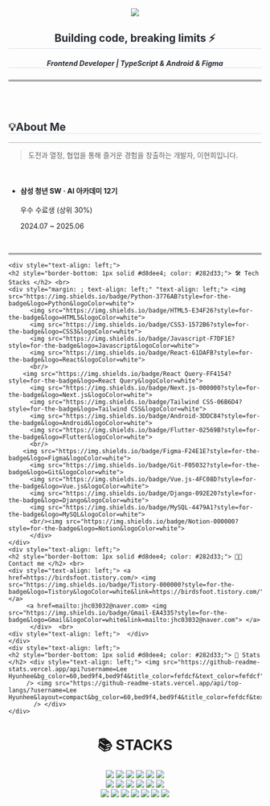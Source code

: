 <div align= "center">
<img src="https://capsule-render.vercel.app/api?type=waving&color=bed9f4&height=180&text=const%20BEST_DEVELOPER%20=%20'hyunhee😎';&animation=fadeIn&fontColor=fefdcf&fontSize=40" />

<div>
<h2 style="border-bottom: 1px solid #d8dee4; color: #282d33;"> Building code, breaking limits ⚡ </h2>  
<h5 style="border-bottom: 1px solid #d8dee4; color: #282d33;"> Frontend Developer | TypeScript & Android & Figma </h5>  
<!-- <h5 style="border-bottom: 1px solid #d8dee4; color: #282d33;"> 도전과 열정, 협업을 통해 즐거운 경험을 창출하는 개발자 </h5>   -->
<hr style="height:4px; background-color:#AAAAAA; border:none;" />
</div>

</div>

<br>
<br>

<div align= "left">
<h2 style="border-bottom: 1px solid #d8dee4; color: #282d33;"> 💡About Me </h2>    
<hr style="height:1px; background-color:#AAAAAA; border:none;" />

> 도전과 열정, 협업을 통해 즐거운 경험을 창출하는 개발자, 이현희입니다.
<br>

<ul>
<li>
<h4>삼성 청년 SW · AI 아카데미 12기</h4>
<p>우수 수료생 (상위 30%)</p>
<p>2024.07 ~ 2025.06</p>
</li>
</ul>


<br>

<hr style="height:4px; background-color:#AAAAAA; border:none;" />
</div>

    
    <div style="text-align: left;">
    <h2 style="border-bottom: 1px solid #d8dee4; color: #282d33;"> 🛠️ Tech Stacks </h2> <br> 
    <div style="margin: ; text-align: left;" "text-align: left;"> <img src="https://img.shields.io/badge/Python-3776AB?style=for-the-badge&logo=Python&logoColor=white">
          <img src="https://img.shields.io/badge/HTML5-E34F26?style=for-the-badge&logo=HTML5&logoColor=white">
          <img src="https://img.shields.io/badge/CSS3-1572B6?style=for-the-badge&logo=CSS3&logoColor=white">
          <img src="https://img.shields.io/badge/Javascript-F7DF1E?style=for-the-badge&logo=Javascript&logoColor=white">
          <img src="https://img.shields.io/badge/React-61DAFB?style=for-the-badge&logo=React&logoColor=white">
          <br/>
        <img src="https://img.shields.io/badge/React Query-FF4154?style=for-the-badge&logo=React Query&logoColor=white">
          <img src="https://img.shields.io/badge/Next.js-000000?style=for-the-badge&logo=Next.js&logoColor=white">
          <img src="https://img.shields.io/badge/Tailwind CSS-06B6D4?style=for-the-badge&logo=Tailwind CSS&logoColor=white">
          <img src="https://img.shields.io/badge/Android-3DDC84?style=for-the-badge&logo=Android&logoColor=white">
          <img src="https://img.shields.io/badge/Flutter-02569B?style=for-the-badge&logo=Flutter&logoColor=white">
          <br/>
        <img src="https://img.shields.io/badge/Figma-F24E1E?style=for-the-badge&logo=Figma&logoColor=white">
          <img src="https://img.shields.io/badge/Git-F05032?style=for-the-badge&logo=Git&logoColor=white">
          <img src="https://img.shields.io/badge/Vue.js-4FC08D?style=for-the-badge&logo=Vue.js&logoColor=white">
          <img src="https://img.shields.io/badge/Django-092E20?style=for-the-badge&logo=Django&logoColor=white">
          <img src="https://img.shields.io/badge/MySQL-4479A1?style=for-the-badge&logo=MySQL&logoColor=white">
          <br/><img src="https://img.shields.io/badge/Notion-000000?style=for-the-badge&logo=Notion&logoColor=white">
          </div>
    </div>
    <div style="text-align: left;">
    <h2 style="border-bottom: 1px solid #d8dee4; color: #282d33;"> 🧑‍💻 Contact me </h2> <br> 
    <div style="text-align: left;"> <a href=https://birdsfoot.tistory.com/> <img src="https://img.shields.io/badge/Tistory-000000?style=for-the-badge&logo=Tistory&logoColor=white&link=https://birdsfoot.tistory.com/"> </a>
         <a href=mailto:jhc03032@naver.com> <img src="https://img.shields.io/badge/Gmail-EA4335?style=for-the-badge&logo=Gmail&logoColor=white&link=mailto:jhc03032@naver.com"> </a>
          </div>  <br> 
    <div style="text-align: left;">  </div> 
    </div>
    <div style="text-align: left;"> 
    <h2 style="border-bottom: 1px solid #d8dee4; color: #282d33;"> 🏅 Stats </h2> <div style="text-align: left;"> <img src="https://github-readme-stats.vercel.app/api?username=Lee Hyunhee&bg_color=60,bed9f4,bed9f4&title_color=fefdcf&text_color=fefdcf"
         /> <img src="https://github-readme-stats.vercel.app/api/top-langs/?username=Lee Hyunhee&layout=compact&bg_color=60,bed9f4,bed9f4&title_color=fefdcf&text_color=fefdcf"
           /> </div> 
    </div>
    


<div align=center><h1>📚 STACKS</h1></div>
<div align=center>
    <h3></h3>
  <img src="https://img.shields.io/badge/python-3776AB?style=for-the-badge&logo=python&logoColor=white"> 
  <img src="https://img.shields.io/badge/html5-E34F26?style=for-the-badge&logo=html5&logoColor=white"> 
  <img src="https://img.shields.io/badge/css-1572B6?style=for-the-badge&logo=css3&logoColor=white"> 
  <img src="https://img.shields.io/badge/javascript-F7DF1E?style=for-the-badge&logo=javascript&logoColor=black"> 
  <img src="https://img.shields.io/badge/typescript-3178C6?style=for-the-badge&logo=typescript&logoColor=black"> 
  <img src="https://img.shields.io/badge/kotlin-7F52FF?style=for-the-badge&logo=kotlin&logoColor=black"> 
  
  <br>
  
  <img src="https://img.shields.io/badge/react-61DAFB?style=for-the-badge&logo=react&logoColor=black"> 
  <img src="https://img.shields.io/badge/next.js-000000?style=for-the-badge&logo=next.js&logoColor=white">
  <img src="https://img.shields.io/badge/-ANDROID STUDIO-3DDC84?style=for-the-badge&logo=android&logoColor=white">
  <img src="https://img.shields.io/badge/vue.js-4FC08D?style=for-the-badge&logo=vue.js&logoColor=white">   
  <img src="https://img.shields.io/badge/node.js-339933?style=for-the-badge&logo=Node.js&logoColor=white">  
  <img src="https://img.shields.io/badge/sqlite-003B57?style=for-the-badge&logo=sqlite&logoColor=white">


  <br>
  
  <img src="https://img.shields.io/badge/django-092E20?style=for-the-badge&logo=django&logoColor=white">
  <img src="https://img.shields.io/badge/FastAPI-009688?style=for-the-badge&logo=fastapi&logoColor=white">
  <img src="https://img.shields.io/badge/bootstrap-7952B3?style=for-the-badge&logo=bootstrap&logoColor=white">
  <img src="https://img.shields.io/badge/github-181717?style=for-the-badge&logo=github&logoColor=white">
  <img src="https://img.shields.io/badge/git-F05032?style=for-the-badge&logo=git&logoColor=white">
  <img src="https://img.shields.io/badge/jira-0052CC?style=for-the-badge&logo=jira&logoColor=white">
  <img src="https://img.shields.io/badge/figma-F24E1E?style=for-the-badge&logo=figma&logoColor=white">


</div>
